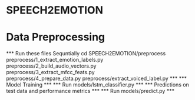 # SPEECH2EMOTION
# Data Preprocessing
*** Run these files Sequntially
   cd SPEECH2EMOTION/preprocess
   preprocess/1_extract_emotion_labels.py  
   preprocess/2_build_audio_vectors.py  
   preprocess/3_extract_mfcc_feats.py  
   preprocess/4_prepare_data.py
   preprocess/extract_voiced_label.py ***
*** Model Training ***
*** Run models/lstm_classifier.py ***
*** Predictions on test data and performance metrics ***
*** Run models/predict.py ***

